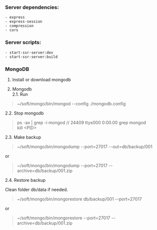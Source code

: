 ### Server dependencies:

```
- express
- express-session
- compression
- cors
```

### Server scripts:

```
- start-ssr-server:dev
- start-ssr-server:build
```

### MongoDB

1. Install or download mongodb

2. Mongodb \
2.1. Run

> ~/soft/mongo/bin/mongod --config ./mongodb.config

2.2. Stop mongodb

> ps -ax | grep -i mongod // 24409 ttys000 0:00.00 grep mongod \
> kill \<PID\>

2.3. Make backup

> ~/soft/mongo/bin/mongodump --port=27017 --out=db/backup/001

or

> ~/soft/mongo/bin/mongodump --port=27017 --archive=db/backup/001.zip

2.4. Restore backup

Clean folder db/data if needed.

> ~/soft/mongo/bin/mongorestore db/backup/001 --port=27017

or

> ~/soft/mongo/bin/mongorestore --port=27017 --archive=db/backup/001.zip
